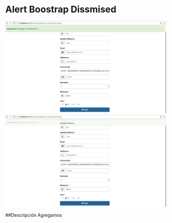 # Alert Boostrap Dissmised
<img src="alertboostrap1.png" alt="HTML5 Icon" >
<img src="alertboostrap2.png" alt="HTML5 Icon" >

##Descripción
Agregamos 

